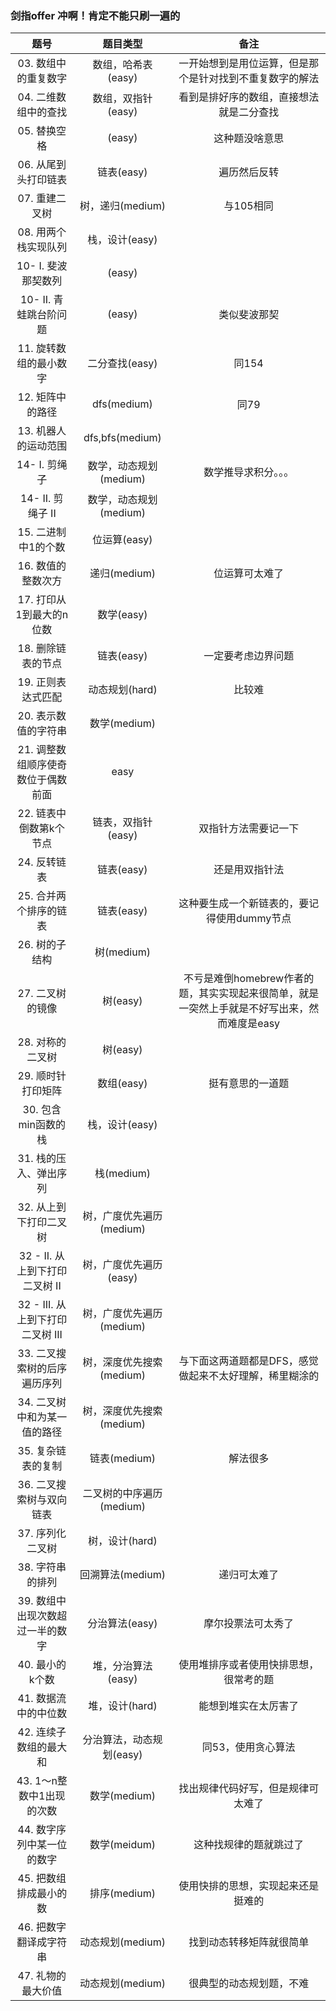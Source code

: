 ### 剑指offer 冲啊！肯定不能只刷一遍的

|   题号   |  题目类型   | 备注 |
|  :----: |   :----:   |:----:|
|03. 数组中的重复数字|数组，哈希表(easy)|一开始想到是用位运算，但是那个是针对找到不重复数字的解法|
|04. 二维数组中的查找|数组，双指针(easy)|看到是排好序的数组，直接想法就是二分查找|
|05. 替换空格|(easy)|这种题没啥意思|
|06. 从尾到头打印链表|链表(easy)|遍历然后反转|
|07. 重建二叉树|树，递归(medium)|与105相同|
|08. 用两个栈实现队列|栈，设计(easy)||
|10- I. 斐波那契数列|(easy)||
|10- II. 青蛙跳台阶问题|(easy)|类似斐波那契|
|11. 旋转数组的最小数字|二分查找(easy)|同154|
|12. 矩阵中的路径|dfs(medium)|同79|
|13. 机器人的运动范围|dfs,bfs(medium)||
|14- I. 剪绳子|数学，动态规划(medium)|数学推导求积分。。。|
|14- II. 剪绳子 II|数学，动态规划(medium)||
|15. 二进制中1的个数|位运算(easy)||
|16. 数值的整数次方|递归(medium)|位运算可太难了|
|17. 打印从1到最大的n位数|数学(easy)||
|18. 删除链表的节点|链表(easy)|一定要考虑边界问题|
|19. 正则表达式匹配|动态规划(hard)|比较难|
|20. 表示数值的字符串|数学(medium)||
|21. 调整数组顺序使奇数位于偶数前面|easy||
|22. 链表中倒数第k个节点|链表，双指针(easy)|双指针方法需要记一下|
|24. 反转链表|链表(easy)|还是用双指针法|
|25. 合并两个排序的链表|链表(easy)|这种要生成一个新链表的，要记得使用dummy节点|
|26. 树的子结构|树(medium)||
|27. 二叉树的镜像|树(easy)|不亏是难倒homebrew作者的题，其实实现起来很简单，就是一突然上手就是不好写出来，然而难度是easy|
|28. 对称的二叉树|树(easy)||
|29. 顺时针打印矩阵|数组(easy)|挺有意思的一道题|
|30. 包含min函数的栈|栈，设计(easy)||
|31. 栈的压入、弹出序列|栈(medium)||
|32. 从上到下打印二叉树|树，广度优先遍历(medium)||
|32 - II. 从上到下打印二叉树 II|树，广度优先遍历(easy)||
|32 - III. 从上到下打印二叉树 III|树，广度优先遍历(medium)||
|33. 二叉搜索树的后序遍历序列|树，深度优先搜索(medium)|与下面这两道题都是DFS，感觉做起来不太好理解，稀里糊涂的|
|34. 二叉树中和为某一值的路径|树，深度优先搜索(medium)||
|35. 复杂链表的复制|链表(medium)|解法很多|
|36. 二叉搜索树与双向链表|二叉树的中序遍历(medium)||
|37. 序列化二叉树|树，设计(hard)||
|38. 字符串的排列|回溯算法(medium)|递归可太难了|
|39. 数组中出现次数超过一半的数字|分治算法(easy)|摩尔投票法可太秀了|
|40. 最小的k个数|堆，分治算法(easy)|使用堆排序或者使用快排思想，很常考的题|
|41. 数据流中的中位数|堆，设计(hard)|能想到堆实在太厉害了|
|42. 连续子数组的最大和|分治算法，动态规划(easy)|同53，使用贪心算法|
|43. 1～n整数中1出现的次数|数学(medium)|找出规律代码好写，但是规律可太难了|
|44. 数字序列中某一位的数字|数学(meidum)|这种找规律的题就跳过了|
|45. 把数组排成最小的数|排序(medium)|使用快排的思想，实现起来还是挺难的|
|46. 把数字翻译成字符串|动态规划(medium)|找到动态转移矩阵就很简单|
|47. 礼物的最大价值|动态规划(medium)|很典型的动态规划题，不难|